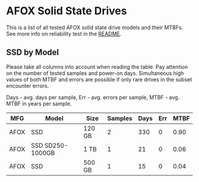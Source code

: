 AFOX Solid State Drives
=======================

This is a list of all tested AFOX solid state drive models and their MTBFs. See
more info on reliability test in the [README](https://github.com/linuxhw/SMART).

SSD by Model
------------

Please take all columns into account when reading the table. Pay attention on the
number of tested samples and power-on days. Simultaneous high values of both MTBF
and errors are possible if only rare drives in the subset encounter errors.

Days - avg. days per sample,
Err  - avg. errors per sample,
MTBF - avg. MTBF in years per sample.

| MFG       | Model              | Size   | Samples | Days  | Err   | MTBF |
|-----------|--------------------|--------|---------|-------|-------|------|
| AFOX      | SSD                | 120 GB | 2       | 330   | 0     | 0.90   |
| AFOX      | SSD SD250-1000GB   | 1 TB   | 1       | 21    | 0     | 0.06   |
| AFOX      | SSD                | 500 GB | 1       | 15    | 0     | 0.04   |
